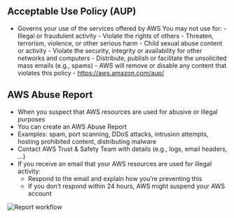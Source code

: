 ## Acceptable Use Policy (AUP)

- Governs your use of the services offered by AWS
    You may not use for:
        - Illegal or fraudulent activity
        - Violate the rights of others
        - Threaten, terrorism, violence, or other serious harm
        - Child sexual abuse content or activity
        - Violate the security, integrity or availability for other networks and computers
        - Distribute, publish or facilitate the unsolicited mass emails (e.g., spams)
        - AWS will remove or disable any content that violates this policy
        - https://aws.amazon.com/aup/

## AWS Abuse Report

- When you suspect that AWS resources are used for abusive or illegal purposes
- You can create an AWS Abuse Report
- Examples: spam, port scanning, DDoS attacks, intrusion attempts, hosting prohibited content, distributing malware
- Contact AWS Trust & Safety Team with details (e.g., logs, email headers, …)
- If you receive an email that your AWS resources are used for illegal activity:
    - Respond to the email and explain how you’re preventing this
    - If you don’t respond within 24 hours, AWS might suspend your AWS account

![Report workflow](./aws_abuse_report.png)